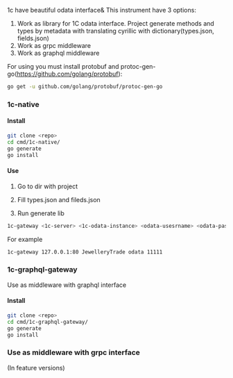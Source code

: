 1c have beautiful odata interface& This instrument have 3 options:
1. Work as library for 1C odata interface. Project generate methods and types by metadata with translating cyrillic with dictionary(types.json, fields.json)
2. Work as grpc middleware
3. Work as graphql middleware

For using you must install protobuf and protoc-gen-go(https://github.com/golang/protobuf):
```bash
go get -u github.com/golang/protobuf/protoc-gen-go
```

### 1c-native

#### Install

```bash
git clone <repo>
cd cmd/1c-native/
go generate
go install
```

#### Use

1. Go to dir with project

2. Fill types.json and fileds.json

3. Run generate lib

```bash
1c-gateway <1c-server> <1c-odata-instance> <odata-usesrname> <odata-password>
```

For example
```bash
1c-gateway 127.0.0.1:80 JewelleryTrade odata 11111
```

### 1c-graphql-gateway
Use as middleware with graphql interface

#### Install

```bash
git clone <repo>
cd cmd/1c-graphql-gateway/
go generate
go install
```



### Use as middleware with grpc interface
(In feature versions)